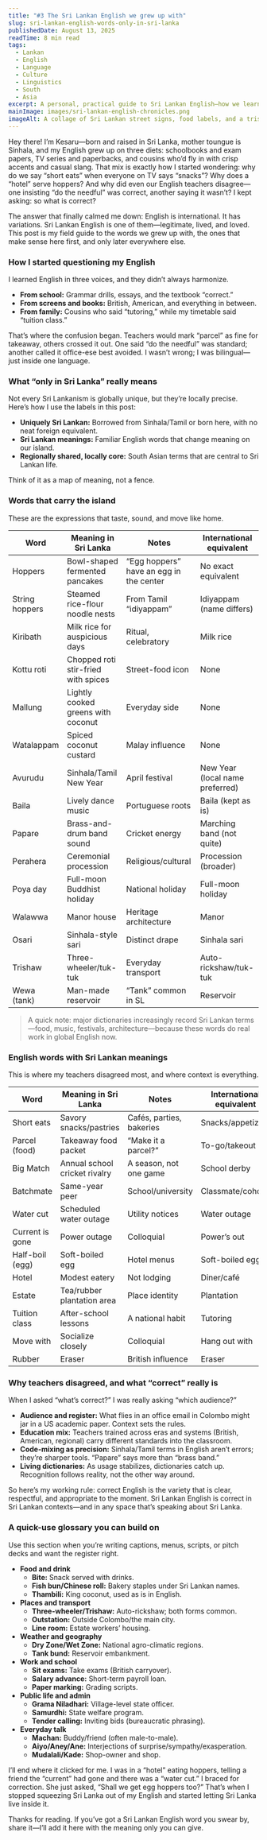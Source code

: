 ```yaml
---
title: "#3 The Sri Lankan English we grew up with"
slug: sri-lankan-english-words-only-in-sri-lanka
publishedDate: August 13, 2025
readTime: 8 min read
tags:
  - Lankan
  - English
  - Language
  - Culture
  - Linguistics
  - South
  - Asia
excerpt: A personal, practical guide to Sri Lankan English—how we learned it, why teachers disagreed, and the words only we use.
mainImage: images/sri-lankan-english-chronicles.png
imageAlt: A collage of Sri Lankan street signs, food labels, and a trishaw illustrating Sri Lankan English words.
---
```


Hey there! I’m Kesaru—born and raised in Sri Lanka, mother toungue is Sinhala, and my English grew up on three diets: schoolbooks and exam papers, TV series and paperbacks, and cousins who’d fly in with crisp accents and casual slang. That mix is exactly how I started wondering: why do we say “short eats” when everyone on TV says “snacks”? Why does a “hotel” serve hoppers? And why did even our English teachers disagree—one insisting “do the needful” was correct, another saying it wasn’t? I kept asking: so what is correct?

The answer that finally calmed me down: English is international. It has variations. Sri Lankan English is one of them—legitimate, lived, and loved. This post is my field guide to the words we grew up with, the ones that make sense here first, and only later everywhere else.

### How I started questioning my English

I learned English in three voices, and they didn’t always harmonize.

- **From school:** Grammar drills, essays, and the textbook “correct.”
- **From screens and books:** British, American, and everything in between.
- **From family:** Cousins who said “tutoring,” while my timetable said “tuition class.”

That’s where the confusion began. Teachers would mark “parcel” as fine for takeaway, others crossed it out. One said “do the needful” was standard; another called it office-ese best avoided. I wasn’t wrong; I was bilingual—just inside one language.

### What “only in Sri Lanka” really means

Not every Sri Lankanism is globally unique, but they’re locally precise. Here’s how I use the labels in this post:

- **Uniquely Sri Lankan:** Borrowed from Sinhala/Tamil or born here, with no neat foreign equivalent.
- **Sri Lankan meanings:** Familiar English words that change meaning on our island.
- **Regionally shared, locally core:** South Asian terms that are central to Sri Lankan life.

Think of it as a map of meaning, not a fence.

### Words that carry the island 

These are the expressions that taste, sound, and move like home. 


| Word | Meaning in Sri Lanka | Notes | International equivalent |
| --- | --- | --- | --- |
| Hoppers | Bowl-shaped fermented pancakes | “Egg hoppers” have an egg in the center | No exact equivalent |
| String hoppers | Steamed rice-flour noodle nests | From Tamil “idiyappam” | Idiyappam (name differs) |
| Kiribath | Milk rice for auspicious days | Ritual, celebratory | Milk rice |
| Kottu roti | Chopped roti stir-fried with spices | Street-food icon | None |
| Mallung | Lightly cooked greens with coconut | Everyday side | None |
| Watalappam | Spiced coconut custard | Malay influence | None |
| Avurudu | Sinhala/Tamil New Year | April festival | New Year (local name preferred) |
| Baila | Lively dance music | Portuguese roots | Baila (kept as is) |
| Papare | Brass-and-drum band sound | Cricket energy | Marching band (not quite) |
| Perahera | Ceremonial procession | Religious/cultural | Procession (broader) |
| Poya day | Full-moon Buddhist holiday | National holiday | Full-moon holiday |
| Walawwa | Manor house | Heritage architecture | Manor |
| Osari | Sinhala-style sari | Distinct drape | Sinhala sari |
| Trishaw | Three-wheeler/tuk-tuk | Everyday transport | Auto-rickshaw/tuk-tuk |
| Wewa (tank) | Man-made reservoir | “Tank” common in SL | Reservoir |

> A quick note: major dictionaries increasingly record Sri Lankan terms—food, music, festivals, architecture—because these words do real work in global English now.

### English words with Sri Lankan meanings

This is where my teachers disagreed most, and where context is everything.

| Word | Meaning in Sri Lanka | Notes | International equivalent |
| --- | --- | --- | --- |
| Short eats | Savory snacks/pastries | Cafés, parties, bakeries | Snacks/appetizers |
| Parcel (food) | Takeaway food packet | “Make it a parcel?” | To-go/takeout |
| Big Match | Annual school cricket rivalry | A season, not one game | School derby |
| Batchmate | Same-year peer | School/university | Classmate/cohort |
| Water cut | Scheduled water outage | Utility notices | Water outage |
| Current is gone | Power outage | Colloquial | Power’s out |
| Half-boil (egg) | Soft-boiled egg | Hotel menus | Soft-boiled egg |
| Hotel | Modest eatery | Not lodging | Diner/café |
| Estate | Tea/rubber plantation area | Place identity | Plantation |
| Tuition class | After-school lessons | A national habit | Tutoring |
| Move with | Socialize closely | Colloquial | Hang out with |
| Rubber | Eraser | British influence | Eraser |

### Why teachers disagreed, and what “correct” really is

When I asked “what’s correct?” I was really asking “which audience?”

- **Audience and register:** What flies in an office email in Colombo might jar in a US academic paper. Context sets the rules.
- **Education mix:** Teachers trained across eras and systems (British, American, regional) carry different standards into the classroom.
- **Code-mixing as precision:** Sinhala/Tamil terms in English aren’t errors; they’re sharper tools. “Papare” says more than “brass band.”
- **Living dictionaries:** As usage stabilizes, dictionaries catch up. Recognition follows reality, not the other way around.

So here’s my working rule: correct English is the variety that is clear, respectful, and appropriate to the moment. Sri Lankan English is correct in Sri Lankan contexts—and in any space that’s speaking about Sri Lanka.

### A quick-use glossary you can build on

Use this section when you’re writing captions, menus, scripts, or pitch decks and want the register right.

- **Food and drink**
  - **Bite:** Snack served with drinks.
  - **Fish bun/Chinese roll:** Bakery staples under Sri Lankan names.
  - **Thambili:** King coconut, used as is in English.
- **Places and transport**
  - **Three-wheeler/Trishaw:** Auto-rickshaw; both forms common.
  - **Outstation:** Outside Colombo/the main city.
  - **Line room:** Estate workers’ housing.
- **Weather and geography**
  - **Dry Zone/Wet Zone:** National agro-climatic regions.
  - **Tank bund:** Reservoir embankment.
- **Work and school**
  - **Sit exams:** Take exams (British carryover).
  - **Salary advance:** Short-term payroll loan.
  - **Paper marking:** Grading scripts.
- **Public life and admin**
  - **Grama Niladhari:** Village-level state officer.
  - **Samurdhi:** State welfare program.
  - **Tender calling:** Inviting bids (bureaucratic phrasing).
- **Everyday talk**
  - **Machan:** Buddy/friend (often male-to-male).
  - **Aiyo/Aney/Ane:** Interjections of surprise/sympathy/exasperation.
  - **Mudalali/Kade:** Shop-owner and shop.

I’ll end where it clicked for me. I was in a “hotel” eating hoppers, telling a friend the “current” had gone and there was a “water cut.” I braced for correction. She just asked, “Shall we get egg hoppers too?” That’s when I stopped squeezing Sri Lanka out of my English and started letting Sri Lanka live inside it.

Thanks for reading. If you’ve got a Sri Lankan English word you swear by, share it—I’ll add it here with the meaning only you can give.
